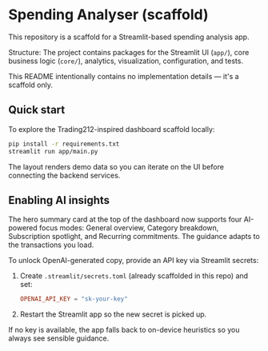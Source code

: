 # Spending Analyser (scaffold)

This repository is a scaffold for a Streamlit-based spending analysis app.

Structure: The project contains packages for the Streamlit UI (`app/`), core business logic (`core/`), analytics, visualization, configuration, and tests.

This README intentionally contains no implementation details — it's a scaffold only.

## Quick start

To explore the Trading212-inspired dashboard scaffold locally:

```bash
pip install -r requirements.txt
streamlit run app/main.py
```

The layout renders demo data so you can iterate on the UI before connecting the backend services.

## Enabling AI insights

The hero summary card at the top of the dashboard now supports four AI-powered focus modes: General overview, Category breakdown, Subscription spotlight, and Recurring commitments. The guidance adapts to the transactions you load.

To unlock OpenAI-generated copy, provide an API key via Streamlit secrets:

1. Create `.streamlit/secrets.toml` (already scaffolded in this repo) and set:
	```toml
	OPENAI_API_KEY = "sk-your-key"
	```
2. Restart the Streamlit app so the new secret is picked up.

If no key is available, the app falls back to on-device heuristics so you always see sensible guidance.

